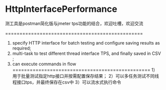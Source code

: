 # HttpInterfacePerformance
测工具是postman简化版与jmeter tps功能的结合，欢迎吐槽，欢迎交流

================================================
1) specify HTTP interface for batch testing and configure saving results as required; 
2) multi-task to test different thread interface TPS, and finally saved in CSV ;
3) can execute commands in flow
================================================
1）用于批量测试指定http接口并按需配置保存结果；
2）可以多任务测试不同线程接口tps，并最终保存在csv中
3）可以流水式执行命令
